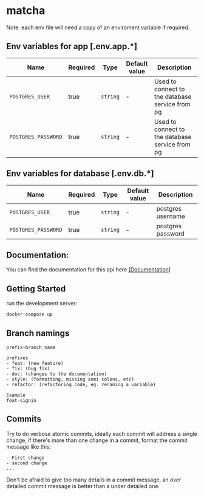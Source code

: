# matcha
Note: each env file will need a copy of an enviroment variable if required.

## Env variables for app [.env.app.*]

| Name                | Required | Type      | Default value | Description                                     |
| --------------      | -------- | --------- | ------------- | ---------------------------------------------   |
| `POSTGRES_USER`     | true     | `string`  | -             | Used to connect to the database service from pg |
| `POSTGRES_PASSWORD` | true     | `string`  | -             | Used to connect to the database service from pg |

## Env variables for database [.env.db.*]

| Name                | Required | Type      | Default value | Description                                     |
| --------------      | -------- | --------- | ------------- | ---------------------------------------------   |
| `POSTGRES_USER`     | true     | `string`  | -             | postgres username                               |
| `POSTGRES_PASSWORD` | true     | `string`  | -             | postgres password                               |


## Documentation:

You can find the documentation for this api here [[Documentation]](https://app.swaggerhub.com/apis-docs/amine.bounya20/matcha/1.0.0#/)

## Getting Started

run the development server:

```bash
docker-compose up
```

## Branch namings

```
prefix-branch_name

prefixes
- feat: (new feature)
- fix: (bug fix)
- doc: (changes to the documentation)
- style: (formatting, missing semi colons, etc)
- refactor: (refactoring code, eg. renaming a variable)

Example
feat-signin
```

## Commits

Try to do verbose atomic commits, ideally each commit will address a single change, if there's more than one change in a commit,
format the commit message like this:

```
- First change
- second change
...
```

Don't be afraid to give too many details in a commit message, an over detailed commit message is better than a under detailed one.
